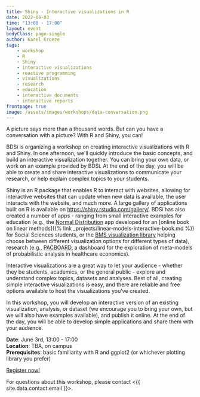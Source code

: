 ```yaml
---
title: Shiny - Interactive visualizations in R
date: 2022-06-03
time: "13:00 - 17:00"
layout: event
bodyClass: page-single
author: Karel Kroeze
tags:
    - workshop
    - R
    - Shiny
    - interactive visualizations
    - reactive programming
    - visualizations
    - research
    - education
    - interactive documents
    - interactive reports
frontpage: true
image: /assets/images/workshops/data-conversation.png
---
```


A picture says more than a thousand words. But can you have a conversation with a picture? With R and Shiny, you can!

BDSi is organizing a workshop on creating interactive visualizations with R and Shiny. In one afternoon, we'll quickly introduce the basic concepts, and build an interactive visualization together. You can bring your own data, or work on an example provided by BDSi. At the end of the day, you will be able to create and share interactive visualizations to communicate your research, or help explain complex topics to your students.

Shiny is an R package that enables R to interact with websites, allowing for interactive websites that can update when new data is available, the user interacts with the website, and much more. A large gallery of applications built on R is available on <https://shiny.rstudio.com/gallery/>. BDSi has also created a number of apps - ranging from small interactive examples for education (e.g., the [Normal Distribution](https://bookdown.org/pingapang9/linear_models_bookdown/intro.html#fig:app-normal) app developed for an [online book on linear methods]({% link _projects/linear-models-interactive-book.md %}) for Social Sciences students, or the [BMS visualization library](https://bdsi.shinyapps.io/bms-visualization-tool/) helping choose between different visualization options for different types of data), research (e.g., [PACBOARD](https://bdsi.shinyapps.io/pacboard/), a dashboard for the exploration of meta-models of probabilistic analysis in healthcare economics).

Interactive visualizations are a great way to let your audience - whether they be students, academics, or the general public - explore and understand complex topics, datasets and analyses. Best of all, creating simple interactive visualizations is easy, and there are reliable and free options available to host the visualizations you've created.

In this workshop, you will develop an interactive version of an existing visualization, analysis, or dataset (we encourage you to bring your own, but we will also have examples available), and publish it online. At the end of the day, you will be able to develop simple applications and share them with your audience.

**Date**: June 3rd, 13:00 - 17:00  
**Location**: TBA, on campus  
**Prerequisites**: basic familiarity with R and ggplot2 (or whichever plotting library you prefer)

<a class="button" href="https://www.utwente.nl/en/bms/research/bdsi/workshop-shiny/">Register now!</a>

For questions about this workshop, please contact <{{ site.data.contact.email }}>.
